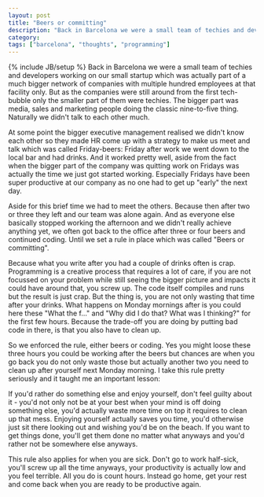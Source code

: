 ```yaml
---
layout: post
title: "Beers or committing"
description: "Back in Barcelona we were a small team of techies and developers working on our small startup which was actually part of a much bigger network of companies with multiple hundred employees at that facility only. But as the companies were still around from the first tech-bubble only the smaller part of them were techies. The bigger part was media, sales and marketing people doing the classic nine-to-five thing. Naturally we didn't talk to each other much."
category: 
tags: ["barcelona", "thoughts", "programming"]
---
```

{% include JB/setup %}
Back in Barcelona we were a small team of techies and developers working on our small startup which was actually part of a much bigger network of companies with multiple hundred employees at that facility only. But as the companies were still around from the first tech-bubble only the smaller part of them were techies. The bigger part was media, sales and marketing people doing the classic nine-to-five thing. Naturally we didn't talk to each other much.

At some point the bigger executive management realised we didn't know each other so they made HR come up with a strategy to make us meet and talk which was called Friday-beers: Friday after work we went down to the local bar and had drinks. And it worked pretty well, aside from the fact when the bigger part of the company was quitting work on Fridays was actually the time we just got started working. Especially Fridays have been super productive at our company as no one had to get up "early" the next day. 

Aside for this brief time we had to meet the others. Because then after two or three they left and our team was alone again. And as everyone else basically stopped working the afternoon and we didn't really achieve anything yet, we often got back to the office after three or four beers and continued coding. Until we set a rule in place which was called "Beers or committing".

Because what you write after you had a couple of drinks often is crap. Programming is a creative process that requires a lot of care, if you are not focussed on your problem while still seeing the bigger picture and impacts it could have around that, you screw up. The code itself compiles and runs but the result is just crap. But the thing is, you are not only wasting that time after your drinks. What happens on Monday mornings after is you could here these "What the f..." and "Why did I do that? What was I thinking?" for the first few hours. Because the trade-off you are doing by putting bad code in there, is that you also have to clean up.

So we enforced the rule, either beers or coding. Yes you might loose these three hours you could be working after the beers but chances are when you go back you do not only waste those but actually another two you need to clean up after yourself next Monday morning. I take this rule pretty seriously and it taught me an important lesson:

If you'd rather do something else and enjoy yourself, don't feel guilty about it - you'd not only not be at your best when your mind is off doing something else, you'd actually waste more time on top it requires to clean up that mess. Enjoying yourself actually saves you time, you'd otherwise just sit there looking out and wishing you'd be on the beach. If you want to get things done, you'll get them done no matter what anyways and you'd rather not be somewhere else anyways.

This rule also applies for when you are sick. Don't go to work half-sick, you'll screw up all the time anyways, your productivity is actually low and you feel terrible. All you do is count hours. Instead go home, get your rest and come back when you are ready to be productive again. 